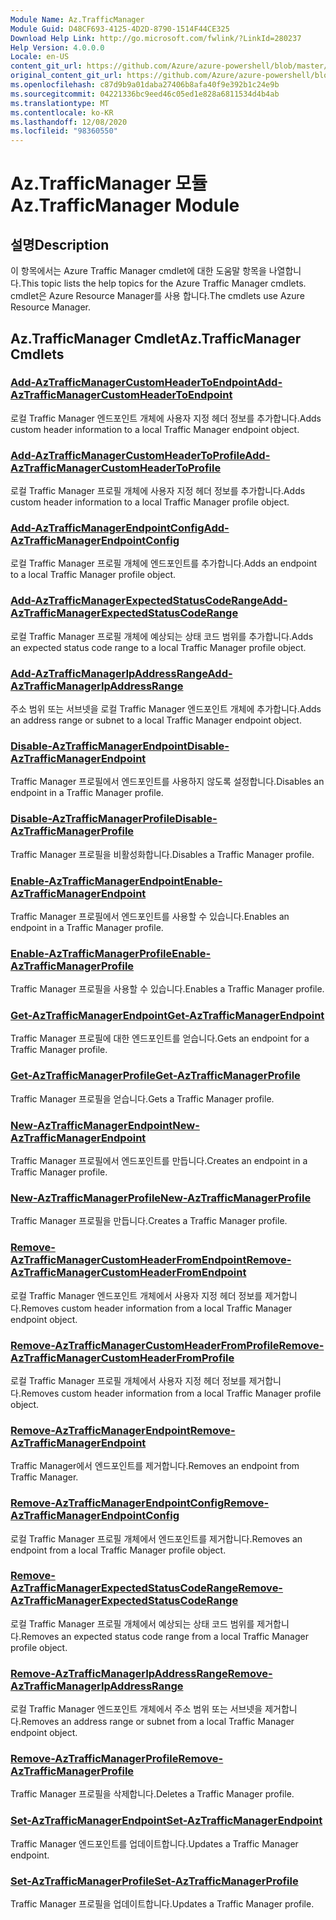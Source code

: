 ```yaml
---
Module Name: Az.TrafficManager
Module Guid: D48CF693-4125-4D2D-8790-1514F44CE325
Download Help Link: http://go.microsoft.com/fwlink/?LinkId=280237
Help Version: 4.0.0.0
Locale: en-US
content_git_url: https://github.com/Azure/azure-powershell/blob/master/src/TrafficManager/TrafficManager/help/Az.TrafficManager.md
original_content_git_url: https://github.com/Azure/azure-powershell/blob/master/src/TrafficManager/TrafficManager/help/Az.TrafficManager.md
ms.openlocfilehash: c87d9b9a01daba27406b8afa40f9e392b1c24e9b
ms.sourcegitcommit: 04221336bc9eed46c05ed1e828a6811534d4b4ab
ms.translationtype: MT
ms.contentlocale: ko-KR
ms.lasthandoff: 12/08/2020
ms.locfileid: "98360550"
---
```

# <span data-ttu-id="92e1f-101">Az.TrafficManager 모듈</span><span class="sxs-lookup"><span data-stu-id="92e1f-101">Az.TrafficManager Module</span></span>
## <span data-ttu-id="92e1f-102">설명</span><span class="sxs-lookup"><span data-stu-id="92e1f-102">Description</span></span>
<span data-ttu-id="92e1f-103">이 항목에서는 Azure Traffic Manager cmdlet에 대한 도움말 항목을 나열합니다.</span><span class="sxs-lookup"><span data-stu-id="92e1f-103">This topic lists the help topics for the Azure Traffic Manager cmdlets.</span></span> <span data-ttu-id="92e1f-104">cmdlet은 Azure Resource Manager를 사용 합니다.</span><span class="sxs-lookup"><span data-stu-id="92e1f-104">The cmdlets use Azure Resource Manager.</span></span>

## <span data-ttu-id="92e1f-105">Az.TrafficManager Cmdlet</span><span class="sxs-lookup"><span data-stu-id="92e1f-105">Az.TrafficManager Cmdlets</span></span>
### [<span data-ttu-id="92e1f-106">Add-AzTrafficManagerCustomHeaderToEndpoint</span><span class="sxs-lookup"><span data-stu-id="92e1f-106">Add-AzTrafficManagerCustomHeaderToEndpoint</span></span>](Add-AzTrafficManagerCustomHeaderToEndpoint.md)
<span data-ttu-id="92e1f-107">로컬 Traffic Manager 엔드포인트 개체에 사용자 지정 헤더 정보를 추가합니다.</span><span class="sxs-lookup"><span data-stu-id="92e1f-107">Adds custom header information to a local Traffic Manager endpoint object.</span></span>

### [<span data-ttu-id="92e1f-108">Add-AzTrafficManagerCustomHeaderToProfile</span><span class="sxs-lookup"><span data-stu-id="92e1f-108">Add-AzTrafficManagerCustomHeaderToProfile</span></span>](Add-AzTrafficManagerCustomHeaderToProfile.md)
<span data-ttu-id="92e1f-109">로컬 Traffic Manager 프로필 개체에 사용자 지정 헤더 정보를 추가합니다.</span><span class="sxs-lookup"><span data-stu-id="92e1f-109">Adds custom header information to a local Traffic Manager profile object.</span></span>

### [<span data-ttu-id="92e1f-110">Add-AzTrafficManagerEndpointConfig</span><span class="sxs-lookup"><span data-stu-id="92e1f-110">Add-AzTrafficManagerEndpointConfig</span></span>](Add-AzTrafficManagerEndpointConfig.md)
<span data-ttu-id="92e1f-111">로컬 Traffic Manager 프로필 개체에 엔드포인트를 추가합니다.</span><span class="sxs-lookup"><span data-stu-id="92e1f-111">Adds an endpoint to a local Traffic Manager profile object.</span></span>

### [<span data-ttu-id="92e1f-112">Add-AzTrafficManagerExpectedStatusCodeRange</span><span class="sxs-lookup"><span data-stu-id="92e1f-112">Add-AzTrafficManagerExpectedStatusCodeRange</span></span>](Add-AzTrafficManagerExpectedStatusCodeRange.md)
<span data-ttu-id="92e1f-113">로컬 Traffic Manager 프로필 개체에 예상되는 상태 코드 범위를 추가합니다.</span><span class="sxs-lookup"><span data-stu-id="92e1f-113">Adds an expected status code range to a local Traffic Manager profile object.</span></span>

### [<span data-ttu-id="92e1f-114">Add-AzTrafficManagerIpAddressRange</span><span class="sxs-lookup"><span data-stu-id="92e1f-114">Add-AzTrafficManagerIpAddressRange</span></span>](Add-AzTrafficManagerIpAddressRange.md)
<span data-ttu-id="92e1f-115">주소 범위 또는 서브넷을 로컬 Traffic Manager 엔드포인트 개체에 추가합니다.</span><span class="sxs-lookup"><span data-stu-id="92e1f-115">Adds an address range or subnet to a local Traffic Manager endpoint object.</span></span>

### [<span data-ttu-id="92e1f-116">Disable-AzTrafficManagerEndpoint</span><span class="sxs-lookup"><span data-stu-id="92e1f-116">Disable-AzTrafficManagerEndpoint</span></span>](Disable-AzTrafficManagerEndpoint.md)
<span data-ttu-id="92e1f-117">Traffic Manager 프로필에서 엔드포인트를 사용하지 않도록 설정합니다.</span><span class="sxs-lookup"><span data-stu-id="92e1f-117">Disables an endpoint in a Traffic Manager profile.</span></span>

### [<span data-ttu-id="92e1f-118">Disable-AzTrafficManagerProfile</span><span class="sxs-lookup"><span data-stu-id="92e1f-118">Disable-AzTrafficManagerProfile</span></span>](Disable-AzTrafficManagerProfile.md)
<span data-ttu-id="92e1f-119">Traffic Manager 프로필을 비활성화합니다.</span><span class="sxs-lookup"><span data-stu-id="92e1f-119">Disables a Traffic Manager profile.</span></span>

### [<span data-ttu-id="92e1f-120">Enable-AzTrafficManagerEndpoint</span><span class="sxs-lookup"><span data-stu-id="92e1f-120">Enable-AzTrafficManagerEndpoint</span></span>](Enable-AzTrafficManagerEndpoint.md)
<span data-ttu-id="92e1f-121">Traffic Manager 프로필에서 엔드포인트를 사용할 수 있습니다.</span><span class="sxs-lookup"><span data-stu-id="92e1f-121">Enables an endpoint in a Traffic Manager profile.</span></span>

### [<span data-ttu-id="92e1f-122">Enable-AzTrafficManagerProfile</span><span class="sxs-lookup"><span data-stu-id="92e1f-122">Enable-AzTrafficManagerProfile</span></span>](Enable-AzTrafficManagerProfile.md)
<span data-ttu-id="92e1f-123">Traffic Manager 프로필을 사용할 수 있습니다.</span><span class="sxs-lookup"><span data-stu-id="92e1f-123">Enables a Traffic Manager profile.</span></span>

### [<span data-ttu-id="92e1f-124">Get-AzTrafficManagerEndpoint</span><span class="sxs-lookup"><span data-stu-id="92e1f-124">Get-AzTrafficManagerEndpoint</span></span>](Get-AzTrafficManagerEndpoint.md)
<span data-ttu-id="92e1f-125">Traffic Manager 프로필에 대한 엔드포인트를 얻습니다.</span><span class="sxs-lookup"><span data-stu-id="92e1f-125">Gets an endpoint for a Traffic Manager profile.</span></span>

### [<span data-ttu-id="92e1f-126">Get-AzTrafficManagerProfile</span><span class="sxs-lookup"><span data-stu-id="92e1f-126">Get-AzTrafficManagerProfile</span></span>](Get-AzTrafficManagerProfile.md)
<span data-ttu-id="92e1f-127">Traffic Manager 프로필을 얻습니다.</span><span class="sxs-lookup"><span data-stu-id="92e1f-127">Gets a Traffic Manager profile.</span></span>

### [<span data-ttu-id="92e1f-128">New-AzTrafficManagerEndpoint</span><span class="sxs-lookup"><span data-stu-id="92e1f-128">New-AzTrafficManagerEndpoint</span></span>](New-AzTrafficManagerEndpoint.md)
<span data-ttu-id="92e1f-129">Traffic Manager 프로필에서 엔드포인트를 만듭니다.</span><span class="sxs-lookup"><span data-stu-id="92e1f-129">Creates an endpoint in a Traffic Manager profile.</span></span>

### [<span data-ttu-id="92e1f-130">New-AzTrafficManagerProfile</span><span class="sxs-lookup"><span data-stu-id="92e1f-130">New-AzTrafficManagerProfile</span></span>](New-AzTrafficManagerProfile.md)
<span data-ttu-id="92e1f-131">Traffic Manager 프로필을 만듭니다.</span><span class="sxs-lookup"><span data-stu-id="92e1f-131">Creates a Traffic Manager profile.</span></span>

### [<span data-ttu-id="92e1f-132">Remove-AzTrafficManagerCustomHeaderFromEndpoint</span><span class="sxs-lookup"><span data-stu-id="92e1f-132">Remove-AzTrafficManagerCustomHeaderFromEndpoint</span></span>](Remove-AzTrafficManagerCustomHeaderFromEndpoint.md)
<span data-ttu-id="92e1f-133">로컬 Traffic Manager 엔드포인트 개체에서 사용자 지정 헤더 정보를 제거합니다.</span><span class="sxs-lookup"><span data-stu-id="92e1f-133">Removes custom header information from a local Traffic Manager endpoint object.</span></span>

### [<span data-ttu-id="92e1f-134">Remove-AzTrafficManagerCustomHeaderFromProfile</span><span class="sxs-lookup"><span data-stu-id="92e1f-134">Remove-AzTrafficManagerCustomHeaderFromProfile</span></span>](Remove-AzTrafficManagerCustomHeaderFromProfile.md)
<span data-ttu-id="92e1f-135">로컬 Traffic Manager 프로필 개체에서 사용자 지정 헤더 정보를 제거합니다.</span><span class="sxs-lookup"><span data-stu-id="92e1f-135">Removes custom header information from a local Traffic Manager profile object.</span></span>

### [<span data-ttu-id="92e1f-136">Remove-AzTrafficManagerEndpoint</span><span class="sxs-lookup"><span data-stu-id="92e1f-136">Remove-AzTrafficManagerEndpoint</span></span>](Remove-AzTrafficManagerEndpoint.md)
<span data-ttu-id="92e1f-137">Traffic Manager에서 엔드포인트를 제거합니다.</span><span class="sxs-lookup"><span data-stu-id="92e1f-137">Removes an endpoint from Traffic Manager.</span></span>

### [<span data-ttu-id="92e1f-138">Remove-AzTrafficManagerEndpointConfig</span><span class="sxs-lookup"><span data-stu-id="92e1f-138">Remove-AzTrafficManagerEndpointConfig</span></span>](Remove-AzTrafficManagerEndpointConfig.md)
<span data-ttu-id="92e1f-139">로컬 Traffic Manager 프로필 개체에서 엔드포인트를 제거합니다.</span><span class="sxs-lookup"><span data-stu-id="92e1f-139">Removes an endpoint from a local Traffic Manager profile object.</span></span>

### [<span data-ttu-id="92e1f-140">Remove-AzTrafficManagerExpectedStatusCodeRange</span><span class="sxs-lookup"><span data-stu-id="92e1f-140">Remove-AzTrafficManagerExpectedStatusCodeRange</span></span>](Remove-AzTrafficManagerExpectedStatusCodeRange.md)
<span data-ttu-id="92e1f-141">로컬 Traffic Manager 프로필 개체에서 예상되는 상태 코드 범위를 제거합니다.</span><span class="sxs-lookup"><span data-stu-id="92e1f-141">Removes an expected status code range from a local Traffic Manager profile object.</span></span>

### [<span data-ttu-id="92e1f-142">Remove-AzTrafficManagerIpAddressRange</span><span class="sxs-lookup"><span data-stu-id="92e1f-142">Remove-AzTrafficManagerIpAddressRange</span></span>](Remove-AzTrafficManagerIpAddressRange.md)
<span data-ttu-id="92e1f-143">로컬 Traffic Manager 엔드포인트 개체에서 주소 범위 또는 서브넷을 제거합니다.</span><span class="sxs-lookup"><span data-stu-id="92e1f-143">Removes an address range or subnet from a local Traffic Manager endpoint object.</span></span>

### [<span data-ttu-id="92e1f-144">Remove-AzTrafficManagerProfile</span><span class="sxs-lookup"><span data-stu-id="92e1f-144">Remove-AzTrafficManagerProfile</span></span>](Remove-AzTrafficManagerProfile.md)
<span data-ttu-id="92e1f-145">Traffic Manager 프로필을 삭제합니다.</span><span class="sxs-lookup"><span data-stu-id="92e1f-145">Deletes a Traffic Manager profile.</span></span>

### [<span data-ttu-id="92e1f-146">Set-AzTrafficManagerEndpoint</span><span class="sxs-lookup"><span data-stu-id="92e1f-146">Set-AzTrafficManagerEndpoint</span></span>](Set-AzTrafficManagerEndpoint.md)
<span data-ttu-id="92e1f-147">Traffic Manager 엔드포인트를 업데이트합니다.</span><span class="sxs-lookup"><span data-stu-id="92e1f-147">Updates a Traffic Manager endpoint.</span></span>

### [<span data-ttu-id="92e1f-148">Set-AzTrafficManagerProfile</span><span class="sxs-lookup"><span data-stu-id="92e1f-148">Set-AzTrafficManagerProfile</span></span>](Set-AzTrafficManagerProfile.md)
<span data-ttu-id="92e1f-149">Traffic Manager 프로필을 업데이트합니다.</span><span class="sxs-lookup"><span data-stu-id="92e1f-149">Updates a Traffic Manager profile.</span></span>


